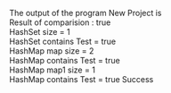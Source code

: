 The output of the program New Project is <br>
Result of comparision : true <br>
HashSet size = 1  <br>
HashSet contains Test = true <br>
HashMap map size = 2 <br>
HashMap contains Test = true <br>
HashMap map1 size = 1 <br>
HashMap contains Test = true
Success
